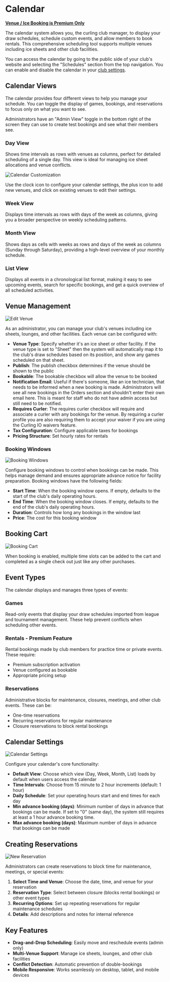 # Calendar

**[Venue / Ice Booking is Premium Only](/docs/getting-started/premium.md)**

The calendar system allows you, the curling club manager, to display your draw schedules, schedule custom events, and allow members to book rentals. This comprehensive scheduling tool supports multiple venues including ice sheets and other club facilities.

You can access the calendar by going to the public side of your club's website and selecting the "Schedules" section from the top navigation. You can enable and disable the calendar in your [club settings](/docs/club-management/settings.md#calendar).

## Calendar Views[​](#calendar-views "Direct link to Calendar Views")

The calendar provides four different views to help you manage your schedule. You can toggle the display of games, bookings, and reservations to focus only on what you want to see.

Administrators have an "Admin View" toggle in the bottom right of the screen they can use to create test bookings and see what their members see.

### Day View[​](#day-view "Direct link to Day View")

Shows time intervals as rows with venues as columns, perfect for detailed scheduling of a single day. This view is ideal for managing ice sheet allocations and venue conflicts.

![Calendar Customization](/img/docs/club-management/calendar/calendar-customization.png)

Use the clock icon to configure your calendar settings, the plus icon to add new venues, and click on existing venues to edit their settings.

### Week View[​](#week-view "Direct link to Week View")

Displays time intervals as rows with days of the week as columns, giving you a broader perspective on weekly scheduling patterns.

### Month View[​](#month-view "Direct link to Month View")

Shows days as cells with weeks as rows and days of the week as columns (Sunday through Saturday), providing a high-level overview of your monthly schedule.

### List View[​](#list-view "Direct link to List View")

Displays all events in a chronological list format, making it easy to see upcoming events, search for specific bookings, and get a quick overview of all scheduled activities.

## Venue Management[​](#venue-management "Direct link to Venue Management")

![Edit Venue](/img/docs/club-management/calendar/edit-venue.png)

As an administrator, you can manage your club's venues including ice sheets, lounges, and other facilities. Each venue can be configured with:

* **Venue Type**: Specify whether it's an ice sheet or other facility. If the venue type is set to "Sheet" then the system will automatically map it to the club's draw schedules based on its position, and show any games scheduled on that sheet.
* **Publish**: The publish checkbox determines if the venue should be shown to the public
* **Bookable**: The bookable checkbox will allow the venue to be booked
* **Notification Email**: Useful if there's someone, like an ice technician, that needs to be informed when a new booking is made. Administrators will see all new bookings in the Orders section and shouldn't enter their own email here. This is meant for staff who do not have admin access but still need to be notified.
* **Requires Curler**: The requires curler checkbox will require and associate a curler with any bookings for the venue. By requiring a curler profile you are also requiring them to accept your waiver if you are using the Curling IO waivers feature.
* **Tax Configuration**: Configure applicable taxes for bookings
* **Pricing Structure**: Set hourly rates for rentals

### Booking Windows[​](#booking-windows "Direct link to Booking Windows")

![Booking Windows](/img/docs/club-management/calendar/booking-windows.png)

Configure booking windows to control when bookings can be made. This helps manage demand and ensures appropriate advance notice for facility preparation. Booking windows have the following fields:

* **Start Time**: When the booking window opens. If empty, defaults to the start of the club's daily operating hours.
* **End Time**: When the booking window closes. If empty, defaults to the end of the club's daily operating hours.
* **Duration**: Controls how long any bookings in the window last
* **Price**: The cost for this booking window

## Booking Cart[​](#booking-cart "Direct link to Booking Cart")

![Booking Cart](/img/docs/club-management/calendar/booking-cart.png)

When booking is enabled, multiple time slots can be added to the cart and completed as a single check out just like any other purchases.

## Event Types[​](#event-types "Direct link to Event Types")

The calendar displays and manages three types of events:

### Games[​](#games "Direct link to Games")

Read-only events that display your draw schedules imported from league and tournament management. These help prevent conflicts when scheduling other events.

### Rentals - Premium Feature[​](#rentals---premium-feature "Direct link to Rentals - Premium Feature")

Rental bookings made by club members for practice time or private events. These require:

* Premium subscription activation
* Venue configured as bookable
* Appropriate pricing setup

### Reservations[​](#reservations "Direct link to Reservations")

Administrative blocks for maintenance, closures, meetings, and other club events. These can be:

* One-time reservations
* Recurring reservations for regular maintenance
* Closure reservations to block rental bookings

## Calendar Settings[​](#calendar-settings "Direct link to Calendar Settings")

![Calendar Settings](/img/docs/club-management/calendar/settings.png)

Configure your calendar's core functionality:

* **Default View**: Choose which view (Day, Week, Month, List) loads by default when users access the calendar
* **Time Intervals**: Choose from 15 minute to 2 hour increments (default: 1 hour)
* **Daily Schedule**: Set your operating hours start and end times for each day
* **Min advance booking (days)**: Minimum number of days in advance that bookings can be made. If set to "0" (same day), the system still requires at least a 1 hour advance booking time.
* **Max advance booking (days)**: Maximum number of days in advance that bookings can be made

## Creating Reservations[​](#creating-reservations "Direct link to Creating Reservations")

![New Reservation](/img/docs/club-management/calendar/new-reservation.png)

Administrators can create reservations to block time for maintenance, meetings, or special events:

1. **Select Time and Venue**: Choose the date, time, and venue for your reservation
2. **Reservation Type**: Select between closure (blocks rental bookings) or other event types
3. **Recurring Options**: Set up repeating reservations for regular maintenance schedules
4. **Details**: Add descriptions and notes for internal reference

## Key Features[​](#key-features "Direct link to Key Features")

* **Drag-and-Drop Scheduling**: Easily move and reschedule events (admin only)
* **Multi-Venue Support**: Manage ice sheets, lounges, and other club facilities
* **Conflict Detection**: Automatic prevention of double-bookings
* **Mobile Responsive**: Works seamlessly on desktop, tablet, and mobile devices

